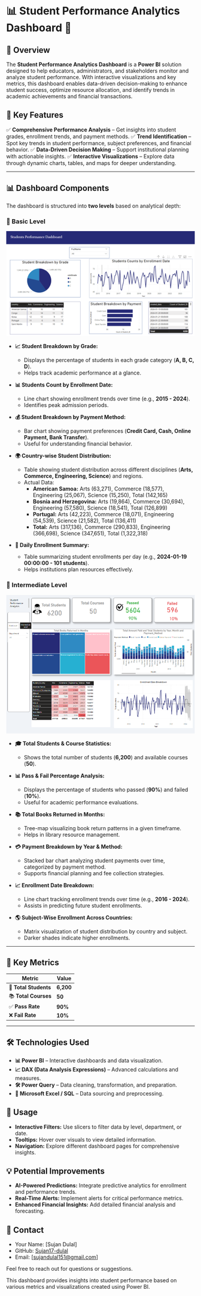 # 📊 Student Performance Analytics Dashboard 🏫

## 🏫 Overview 

The **Student Performance Analytics Dashboard** is a **Power BI** solution designed to help educators, administrators, and stakeholders monitor and analyze student performance. With interactive visualizations and key metrics, this dashboard enables data-driven decision-making to enhance student success, optimize resource allocation, and identify trends in academic achievements and financial transactions.

## 🚀 Key Features 

✅ **Comprehensive Performance Analysis** – Get insights into student grades, enrollment trends, and payment methods.
✅ **Trend Identification** – Spot key trends in student performance, subject preferences, and financial behavior.
✅ **Data-Driven Decision Making** – Support institutional planning with actionable insights.
✅ **Interactive Visualizations** – Explore data through dynamic charts, tables, and maps for deeper understanding.

---

## 📊 Dashboard Components 

The dashboard is structured into **two levels** based on analytical depth:

### 🔹 Basic Level 
![image alt](https://github.com/Sujan17-dulal/PowerBI-Portfolio-Project/blob/main/Student%20Dashboard%20image.png)
- **📈 Student Breakdown by Grade:**
  - Displays the percentage of students in each grade category (**A, B, C, D**).
  - Helps track academic performance at a glance.

- **📊 Students Count by Enrollment Date:**
  - Line chart showing enrollment trends over time (e.g., **2015 - 2024**).
  - Identifies peak admission periods.

- **💰 Student Breakdown by Payment Method:**
  - Bar chart showing payment preferences (**Credit Card, Cash, Online Payment, Bank Transfer**).
  - Useful for understanding financial behavior.

- **🌍 Country-wise Student Distribution:**
  - Table showing student distribution across different disciplines (**Arts, Commerce, Engineering, Science**) and regions.
  - Actual Data:
    - **American Samoa:** Arts (63,271), Commerce (18,577), Engineering (25,067), Science (15,250), Total (142,165)
    - **Bosnia and Herzegovina:** Arts (19,864), Commerce (30,694), Engineering (57,580), Science (18,541), Total (126,899)
    - **Portugal:** Arts (42,223), Commerce (18,071), Engineering (54,539), Science (21,582), Total (136,411)
    - **Total:** Arts (317,136), Commerce (290,833), Engineering (366,698), Science (347,651), Total (1,322,318)

- **📅 Daily Enrollment Summary:**
  - Table summarizing student enrollments per day (e.g., **2024-01-19 00:00:00 - 101 students**).
  - Helps institutions plan resources effectively.

### 🔹 Intermediate Level 
![image alt](https://github.com/Sujan17-dulal/PowerBI-Portfolio-Project/blob/main/Student%20performance%20Dashboard%20Intermediate%20level%20image.png)
- **🎓 Total Students & Course Statistics:**
  - Shows the total number of students (**6,200**) and available courses (**50**).

- **📊 Pass & Fail Percentage Analysis:**
  - Displays the percentage of students who passed (**90%**) and failed (**10%**).
  - Useful for academic performance evaluations.

- **📚 Total Books Returned in Months:**
  - Tree-map visualizing book return patterns in a given timeframe.
  - Helps in library resource management.

- **💳 Payment Breakdown by Year & Method:**
  - Stacked bar chart analyzing student payments over time, categorized by payment method.
  - Supports financial planning and fee collection strategies.

- **📈 Enrollment Date Breakdown:**
  - Line chart tracking enrollment trends over time (e.g., **2016 - 2024**).
  - Assists in predicting future student enrollments.

- **🌎 Subject-Wise Enrollment Across Countries:**
  - Matrix visualization of student distribution by country and subject.
  - Darker shades indicate higher enrollments.

---

## 🔢 Key Metrics 

| Metric           | Value   |
|------------------|---------|
| 🏫 **Total Students** | **6,200** |
| 📚 **Total Courses** | **50** |
| ✅ **Pass Rate** | **90%** |
| ❌ **Fail Rate** | **10%** |

---

## 🛠️ Technologies Used 

- **📊 Power BI** – Interactive dashboards and data visualization.
- **📈 DAX (Data Analysis Expressions)** – Advanced calculations and measures.
- **🛠️ Power Query** – Data cleaning, transformation, and preparation.
- **📂 Microsoft Excel / SQL** – Data sourcing and preprocessing.

## 🤝 Usage 

- **Interactive Filters:** Use slicers to filter data by level, department, or date.
- **Tooltips:** Hover over visuals to view detailed information.
- **Navigation:** Explore different dashboard pages for comprehensive insights.

## 💡 Potential Improvements 

- **AI-Powered Predictions:** Integrate predictive analytics for enrollment and performance trends.
- **Real-Time Alerts:** Implement alerts for critical performance metrics.
- **Enhanced Financial Insights:** Add detailed financial analysis and forecasting.

## 📧 Contact 

- Your Name: [Sujan Dulal]
- GitHub: [Sujan17-dulal](https://github.com/Sujan17-dulal)
- Email: [sujandulal151@gmail.com]

Feel free to reach out for questions or suggestions.


This dashboard provides insights into student performance based on various metrics and visualizations created using Power BI.
